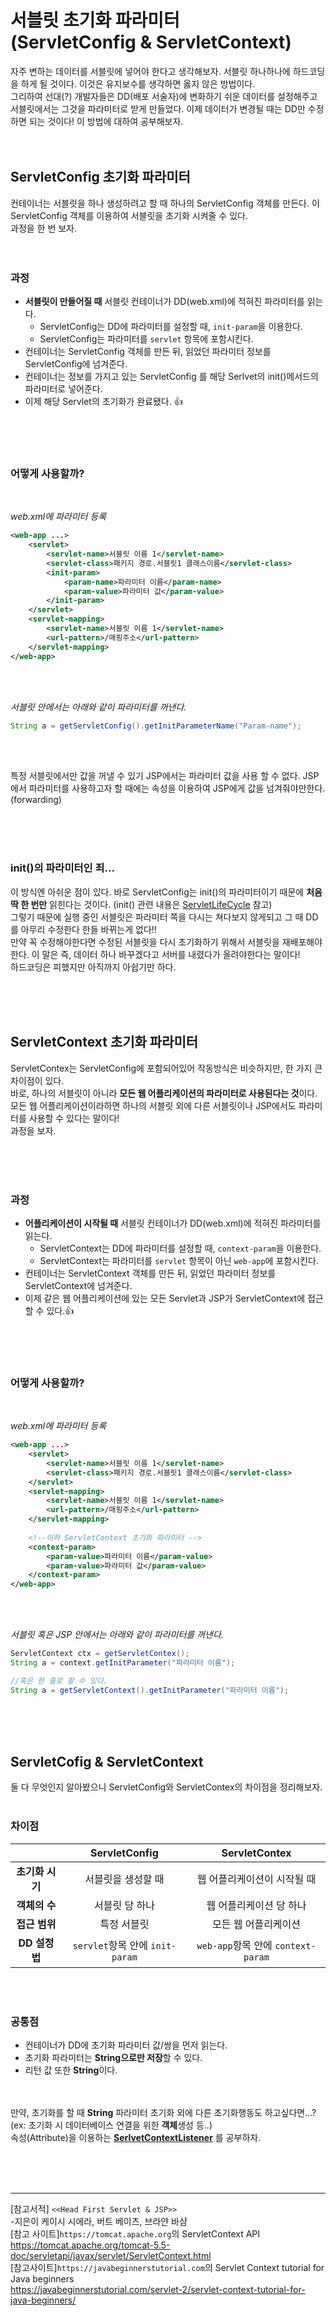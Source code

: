 # **서블릿 초기화 파라미터<br>(ServletConfig & ServletContext)**

자주 변하는 데이터를 서블릿에 넣어야 한다고 생각해보자. 서블릿 하나하나에 하드코딩을 하게 될 것이다. 이것은 유지보수를 생각하면 옳지 않은 방법이다. <br>그리하여 선대(?) 개발자들은 DD(배포 서술자)에 변화하기 쉬운 데이터를 설정해주고 서블릿에서는 그것을 파라미터로 받게 만들었다. 이제 데이터가 변경될 때는 DD만 수정하면 되는 것이다! 이 방법에 대하여 공부해보자.
<br><br><br>

## **ServletConfig 초기화 파라미터**

컨테이너는 서블릿을 하나 생성하려고 할 때 하나의 ServletConfig 객체를 만든다. 이 ServletConfig 객체를 이용하여 서블릿을 초기화 시켜줄 수 있다.<br>과정을 한 번 보자.
<br><br><br>
### **과정**
- **서블릿이 만들어질 때** 서블릿 컨테이너가 DD(web.xml)에 적혀진 파라미터를 읽는다.
     - ServletConfig는 DD에 파라미터를 설정할 때, `init-param`을 이용한다. 
     - ServletConfig는 파라미터를 `servlet` 항목에 포함시킨다.
- 컨테이너는 ServletConfig 객체를 만든 뒤, 읽었던 파라미터 정보를 ServletConfig에 넘겨준다.
-  컨테이너는 정보를 가지고 있는 ServletConfig 를 해당 Serlvet의 init()메서드의 파라미터로 넣어준다.
- 이제 해당 Servlet의 초기화가 완료됐다. 👍

<br><br><br>
### **어떻게 사용할까?**
<br>

*web.xml에 파라미터 등록*
```xml
<web-app ...>
    <servlet>
        <servlet-name>서블릿 이름 1</servlet-name>
        <servlet-class>패키지 경로.서블릿1 클래스이름</servlet-class>
        <init-param>
            <param-name>파라미터 이름</param-name>
            <param-value>파라미터 값</param-value>
        </init-param>
    </servlet>
    <servlet-mapping>
        <servlet-name>서블릿 이름 1</servlet-name>
        <url-pattern>/매핑주소</url-pattern>
    </servlet-mapping>
</web-app>
```

<br><br>

*서블릿 안에서는 아래와 같이 파라미터를 꺼낸다.*
```java
String a = getServletConfig().getInitParameterName("Param-name");
```
<br><br>

특정 서블릿에서만 값을 꺼낼 수 있기 JSP에서는 파라미터 값을 사용 할 수 없다. JSP에서 파라미터를 사용하고자 할 때에는 속성을 이용하여 JSP에게 값을 넘겨줘야만한다.(forwarding)

<br><br><br>


### **init()의 파라미터인 죄...**
이 방식엔 아쉬운 점이 있다. 바로 ServletConfig는 init()의 파라미터이기 때문에 **처음 딱 한 번만** 읽힌다는 것이다. (init() 관련 내용은 [ServletLifeCycle](https://github.com/matamong/Study/blob/master/TIL/Web/Servlet/Servlet%20LifeCycle.md) 참고)<br>
그렇기 때문에 실행 중인 서블릿은 파라미터 쪽을 다시는 쳐다보지 않게되고 그 때 DD를 아무리 수정한다 한들 바뀌는게 없다!! <br>
만약 꼭 수정해야한다면 수정된 서블릿을 다시 초기화하기 위해서 서블릿을 재배포해야한다. 이 말은 즉, 데이터 하나 바꾸겠다고 서버를 내렸다가 올려야한다는 말이다! <br>
하드코딩은 피했지만 아직까지 아쉽기만 하다.

<br><br><br>

## **ServletContext 초기화 파라미터**
ServletContex는 ServletConfig에 포함되어있어 작동방식은 비슷하지만, 한 가지 큰 차이점이 있다.
<br> 바로, 하나의 서블릿이 아니라 **모든 웹 어플리케이션의 파라미터로 사용된다는 것**이다. 모든 웹 어플리케이션이라하면 하나의 서블릿 외에 다른 서블릿이나 JSP에서도 파라미터를 사용할 수 있다는 말이다!<br>
과정을 보자.

<br><br><br>

### **과정**

- **어플리케이션이 시작될 때** 서블릿 컨테이너가 DD(web.xml)에 적혀진 파라미터를 읽는다.
     - ServletContext는 DD에 파라미터를 설정할 때, `context-param`을 이용한다. 
     - ServletContext는 파라미터를 `servlet` 항목이 아닌 `web-app`에 포함시킨다.
- 컨테이너는 ServletContext 객체를 만든 뒤, 읽었던 파라미터 정보를 ServletContext에 넘겨준다.
-  이제 같은 웹 어플리케이션에 있는 모든 Servlet과 JSP가 ServletContext에 접근할 수 있다.👍

<br><br><br>
### **어떻게 사용할까?**
<br>

*web.xml에 파라미터 등록*

```xml
<web-app ...>
    <servlet>
        <servlet-name>서블릿 이름 1</servlet-name>
        <servlet-class>패키지 경로.서블릿1 클래스이름</servlet-class>
    </servlet>
    <servlet-mapping>
        <servlet-name>서블릿 이름 1</servlet-name>
        <url-pattern>/매핑주소</url-pattern>
    </servlet-mapping>
    
    <!--이하 ServletContext 초기화 파라미터 -->
    <context-param>
        <param-value>파라미터 이름</param-value>
        <param-value>파라미터 값</param-value>
    </context-param>
</web-app>
```

<br><br>

*서블릿 혹은 JSP 안에서는 아래와 같이 파라미터를 꺼낸다.*

```java
ServletContext ctx = getServletContex();
String a = context.getInitParameter("파라미터 이름");

//혹은 한 줄로 할 수 있다.
String a = getServletContext().getInitParameter("파라미터 이름");
```
<br><br><br>

## **ServletCofig & ServletContext**
둘 다 무엇인지 알아봤으니 ServletConfig와 ServletContex의 차이점을 정리해보자. <br><br>

### 차이점
|  <center></center> |  <center>**ServletConfig**</center> |  <center>**ServletContex**</center> |
|:--------:|:--------:|:--------:|
|<center>**초기화 시기**</center> | <center> 서블릿을 생성할 때 </center> |<center>웹 어플리케이션이 시작될 때</center> |
|<center>**객체의 수**</center> | <center>서블릿 당 하나 </center> |<center>웹 어플리케이션 당 하나</center> |
|<center>**접근 범위**</center> | <center>특정 서블릿</center> |<center>모든 웹 어플리케이션</center> |
|<center>**DD 설정법**</center> | <center>`servlet`항목 안에 `init-param` </center> |<center>`web-app`항목 안에 `context-param`</center> |

<br><br>
### 공통점
- 컨테이너가 DD에 초기화 파라미터 값/쌍을 먼저 읽는다.
- 초기화 파라미터는 **String으로만 저장**할 수 있다.
- 리턴 값 또한 **String**이다.


<br><br> 만약, 초기화를 할 때 **String** 파라미터 초기화 외에 다른 초기화행동도 하고싶다면...?(ex: 초기화 시 데이터베이스 연결을 위한 **객체**생성 등..)<br>
속성(Attribute)을 이용하는 **[SerlvetContextListener]()** 를 공부하자.



<br><br><br>
***
[참고서적] `<<Head First Servlet & JSP>>`<br>
 -지은이 케이시 시에라, 버트 베이츠, 브라얀 바샴 <br>
[참고 사이트]`https://tomcat.apache.org`의 ServletContext API <br>
 https://tomcat.apache.org/tomcat-5.5-doc/servletapi/javax/servlet/ServletContext.html <br>
 [참고사이트]`https://javabeginnerstutorial.com`의 Servlet Context tutorial for Java beginners <br>
 https://javabeginnerstutorial.com/servlet-2/servlet-context-tutorial-for-java-beginners/ <br>
